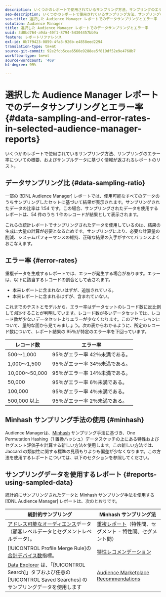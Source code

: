 ```yaml
---
description: いくつかのレポートで使用されているサンプリング方法、サンプリングのエラー率についての概要、およびサンプルデータに基づく情報が返されるレポートのリスト。
seo-description: いくつかのレポートで使用されているサンプリング方法、サンプリングのエラー率についての概要、およびサンプルデータに基づく情報が返されるレポートのリスト。
seo-title: 選択した Audience Manager レポートでのデータサンプリングとエラー率
solution: Audience Manager
title: 選択した Audience Manager レポートでのデータサンプリングとエラー率
uuid: 3d8bd764-a9da-40f1-8794-54304457bb9a
feature: レポートリファレンス
exl-id: 0b7f9423-0859-4fa8-926b-e4858eed2294
translation-type: tm+mt
source-git-commit: 92e2fcb5cea6560e9288ee5f819df52e9e4768b7
workflow-type: tm+mt
source-wordcount: '469'
ht-degree: 99%

---
```


# 選択した Audience Manager レポートでのデータサンプリングとエラー率 {#data-sampling-and-error-rates-in-selected-audience-manager-reports}

いくつかのレポートで使用されているサンプリング方法、サンプリングのエラー率についての概要、およびサンプルデータに基づく情報が返されるレポートのリスト。

## データサンプリング比 {#data-sampling-ratio}

一部の [!DNL Audience Manager] レポートでは、使用可能なすべてのデータのうちサンプリングしたセットに基づいて結果が表示されます。サンプリングされたデータの比率は 1:54 です。この場合、サンプリングされたデータを使用するレポートは、54 件のうち 1 件のレコードが結果として表示されます。

これらの統計レポートでサンプリングされたデータを使用しているのは、結果の生成に大量の計算が必要となるためです。サンプリングにより、必要な計算量の削減、システムパフォーマンスの維持、正確な結果の入手がすべてバランスよくおこなえます。

<!--

## Minimum Requirements {#minimum-requirements}

>[!NOTE]
>
>The minimum requirements listed below apply to Overlap reports only.

Overlap reports ([trait-to-trait](/help/using/reporting/dynamic-reports/trait-trait-overlap-report.md), [segment-to-trait](/help/using/reporting/dynamic-reports/segment-trait-overlap-report.md), and [segment-to-segment](/help/using/reporting/dynamic-reports/segment-segment-overlap-report.md)) exclude traits and segments when they do not meet the minimum unique visitor requirements. These minimum requirements are as follows:

* Traits: 28,000 [unique trait realizations](/help/using/features/traits/trait-and-segment-qualification-reference).
* Segments: 70,000 real-time users over a 14-day period.

-->

## エラー率 {#error-rates}

重複データを生成するレポートでは、エラーが発生する場合があります。エラーは、以下に該当するレコードの割合として表されます。

* 本来レポートに含まれないはずが、追加されている。
* 本来レポートに含まれるはずが、含まれていない。

これまでのテストとモデルから、エラー率はデータセットのレコード数に反比例して&#x200B;*減少*&#x200B;することが判明しています。レコード数が多いデータセットでは、レコード数が少ないデータセットよりエラーが少なくなります。このアサーションについて、量的な面から見てみましょう。次の表からわかるように、所定のレコード数について、レポート結果の 95％が特定のエラー率を下回っています。

| レコード数 | エラー率 |
|--- |--- |
| 500～1,000 | 95％がエラー率 42％未満である。 |
| 1,000～1,500 | 95％がエラー率 34％未満である。 |
| 10,000～50,000 | 95％がエラー率 14％未満である。 |
| 50,000 | 95％がエラー率 6％未満である。 |
| 100,000 | 95％がエラー率 4％未満である。 |
| 500,000 以上 | 95％がエラー率 2％未満である。 |

## Minhash サンプリング手法の使用 {#minhash}

Audience Managerは、[Minhash](https://en.wikipedia.org/wiki/MinHash) サンプリング手法に基づき、One Permutation Hashing（1 置換ハッシュ）データスケッチの上にある特性およびセグメント評価子を計算する新しい方法を使用します。この新しい方法では、Jaccard の類似性に関する標準の見積もりよりも偏差が少なくなります。この方法を使用するレポートについては、以下のセクションを参照してください。

<!--

Some Audience Manager reports use the minhash sampling methodology to compute trait and segment overlaps and similarity scores. Audience Manager calculates the [!UICONTROL Trait Similarity Score] between two traits by computing the intersection and union in terms of the number of [!UICONTROL Unique User IDs] (UUIDs) and then divides the two. For two traits A and B, the calculation looks like this:

![jaccard-similarity](/help/using/features/segments/assets/jaccard_similarity.png)

-->

## サンプリングデータを使用するレポート {#reports-using-sampled-data}

統計的にサンプリングされたデータと Minhash サンプリング手法を使用する [!DNL Audience Manager] レポートは、次のとおりです。

<!--

* [Overlap reports](../reporting/dynamic-reports/dynamic-reports.md#interactive-and-overlap-reports) (trait-to-trait, segment-to-trait, and segment-to-segment).
* [Addressable Audience](../features/addressable-audiences.md) data (customer- and segment-level data). 
* The [Total Devices](../features/profile-merge-rules/profile-link-metrics.md#merge-rule-metrics) metric for a [!UICONTROL Profile Merge Rule].
* [Data Explorer](../features/data-explorer/data-explorer-signals-search/data-explorer-search-pairs.md) uses sampled data in the [!UICONTROL Search] tab and any [!UICONTROL Saved Searches].

Reports that use Minhash sampling methodology:

-->

| 統計的サンプリング | Minhash サンプリング法 |
|--- |--- |
| [アドレス可能なオーディエンス](../features/addressable-audiences.md)データ（顧客レベルデータとセグメントレベルデータ）。 | [重複レポート](../reporting/dynamic-reports/dynamic-reports.md#interactive-and-overlap-reports)（特性間、セグメント - 特性間、セグメント間） |
| [!UICONTROL Profile Merge Rule]の[合計デバイス数](../features/profile-merge-rules/profile-link-metrics.md#merge-rule-metrics)指標。 | [特性レコメンデーション](/help/using/features/segments/trait-recommendations.md) |
| [Data Explorer](../features/data-explorer/data-explorer-signals-search/data-explorer-search-pairs.md) は、「[!UICONTROL Search]」タブおよび任意の [!UICONTROL Saved Searches] のサンプリングデータを使用します | [Audience Marketplace Recommendations](/help/using/features/audience-marketplace/marketplace-data-buyers/marketplace-data-buyers.md#finding-similar-traits) |
